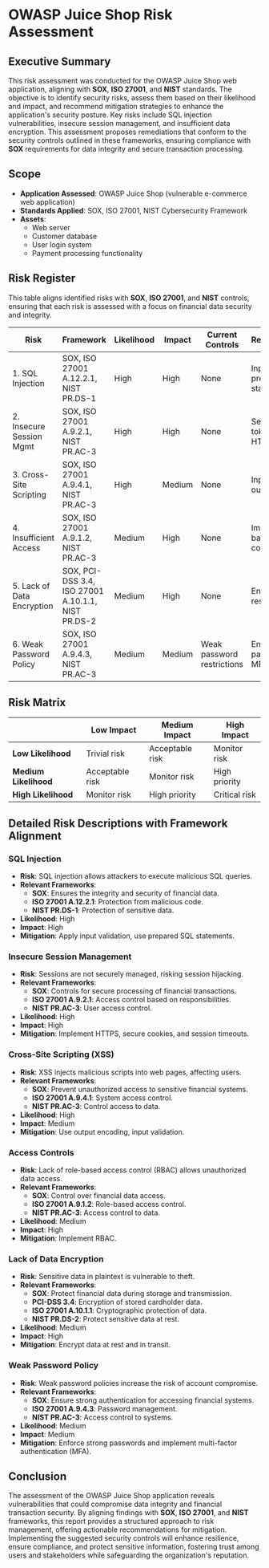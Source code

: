 # OWASP Juice Shop Risk Assessment

## Executive Summary
This risk assessment was conducted for the OWASP Juice Shop web application, aligning with **SOX**, **ISO 27001**, and **NIST** standards. The objective is to identify security risks, assess them based on their likelihood and impact, and recommend mitigation strategies to enhance the application's security posture. Key risks include SQL injection vulnerabilities, insecure session management, and insufficient data encryption. This assessment proposes remediations that conform to the security controls outlined in these frameworks, ensuring compliance with **SOX** requirements for data integrity and secure transaction processing.

## Scope
- **Application Assessed**: OWASP Juice Shop (vulnerable e-commerce web application)
- **Standards Applied**: SOX, ISO 27001, NIST Cybersecurity Framework
- **Assets**:
  - Web server
  - Customer database
  - User login system
  - Payment processing functionality

## Risk Register
This table aligns identified risks with **SOX**, **ISO 27001**, and **NIST** controls, ensuring that each risk is assessed with a focus on financial data security and integrity.

| Risk                     | Framework                                | Likelihood | Impact | Current Controls | Recommendations                                  | Risk Owner       |
|--------------------------|------------------------------------------|------------|--------|------------------|--------------------------------------------------|------------------|
| 1. SQL Injection         | SOX, ISO 27001 A.12.2.1, NIST PR.DS-1    | High       | High   | None             | Input validation, prepared statements            | Dev Team        |
| 2. Insecure Session Mgmt | SOX, ISO 27001 A.9.2.1, NIST PR.AC-3     | High       | High   | None             | Secure session tokens, enforce HTTPS             | Dev Team        |
| 3. Cross-Site Scripting  | SOX, ISO 27001 A.9.4.1, NIST PR.AC-3     | High       | Medium | None             | Input validation, output encoding                | Dev Team        |
| 4. Insufficient Access   | SOX, ISO 27001 A.9.1.2, NIST PR.AC-3     | Medium     | High   | None             | Implement role-based access control (RBAC)       | IT Team         |
| 5. Lack of Data Encryption | SOX, PCI-DSS 3.4, ISO 27001 A.10.1.1, NIST PR.DS-2 | Medium | High | None | Encrypt data at rest and in transit | IT Security Team |
| 6. Weak Password Policy  | SOX, ISO 27001 A.9.4.3, NIST PR.AC-3     | Medium     | Medium | Weak password restrictions | Enforce strong passwords, enable MFA | IT Security Team |

## Risk Matrix

|                   | Low Impact     | Medium Impact  | High Impact     |
|-------------------|----------------|----------------|-----------------|
| **Low Likelihood** | Trivial risk   | Acceptable risk | Monitor risk    |
| **Medium Likelihood** | Acceptable risk | Monitor risk   | High priority  |
| **High Likelihood** | Monitor risk   | High priority   | Critical risk   |

## Detailed Risk Descriptions with Framework Alignment

### SQL Injection
- **Risk**: SQL injection allows attackers to execute malicious SQL queries.
- **Relevant Frameworks**:
  - **SOX**: Ensures the integrity and security of financial data.
  - **ISO 27001 A.12.2.1**: Protection from malicious code.
  - **NIST PR.DS-1**: Protection of sensitive data.
- **Likelihood**: High
- **Impact**: High
- **Mitigation**: Apply input validation, use prepared SQL statements.

### Insecure Session Management
- **Risk**: Sessions are not securely managed, risking session hijacking.
- **Relevant Frameworks**:
  - **SOX**: Controls for secure processing of financial transactions.
  - **ISO 27001 A.9.2.1**: Access control based on responsibilities.
  - **NIST PR.AC-3**: User access control.
- **Likelihood**: High
- **Impact**: High
- **Mitigation**: Implement HTTPS, secure cookies, and session timeouts.

### Cross-Site Scripting (XSS)
- **Risk**: XSS injects malicious scripts into web pages, affecting users.
- **Relevant Frameworks**:
  - **SOX**: Prevent unauthorized access to sensitive financial systems.
  - **ISO 27001 A.9.4.1**: System access control.
  - **NIST PR.AC-3**: Control access to data.
- **Likelihood**: High
- **Impact**: Medium
- **Mitigation**: Use output encoding, input validation.

### Access Controls
- **Risk**: Lack of role-based access control (RBAC) allows unauthorized data access.
- **Relevant Frameworks**:
  - **SOX**: Control over financial data access.
  - **ISO 27001 A.9.1.2**: Role-based access control.
  - **NIST PR.AC-3**: Access control to data.
- **Likelihood**: Medium
- **Impact**: High
- **Mitigation**: Implement RBAC.

### Lack of Data Encryption
- **Risk**: Sensitive data in plaintext is vulnerable to theft.
- **Relevant Frameworks**:
  - **SOX**: Protect financial data during storage and transmission.
  - **PCI-DSS 3.4**: Encryption of stored cardholder data.
  - **ISO 27001 A.10.1.1**: Cryptographic protection of data.
  - **NIST PR.DS-2**: Protect sensitive data at rest.
- **Likelihood**: Medium
- **Impact**: High
- **Mitigation**: Encrypt data at rest and in transit.

### Weak Password Policy
- **Risk**: Weak password policies increase the risk of account compromise.
- **Relevant Frameworks**:
  - **SOX**: Ensure strong authentication for accessing financial systems.
  - **ISO 27001 A.9.4.3**: Password management.
  - **NIST PR.AC-3**: Access control to systems.
- **Likelihood**: Medium
- **Impact**: Medium
- **Mitigation**: Enforce strong passwords and implement multi-factor authentication (MFA).

## Conclusion
The assessment of the OWASP Juice Shop application reveals vulnerabilities that could compromise data integrity and financial transaction security. By aligning findings with **SOX**, **ISO 27001**, and **NIST** frameworks, this report provides a structured approach to risk management, offering actionable recommendations for mitigation. Implementing the suggested security controls will enhance resilience, ensure compliance, and protect sensitive information, fostering trust among users and stakeholders while safeguarding the organization's reputation.
